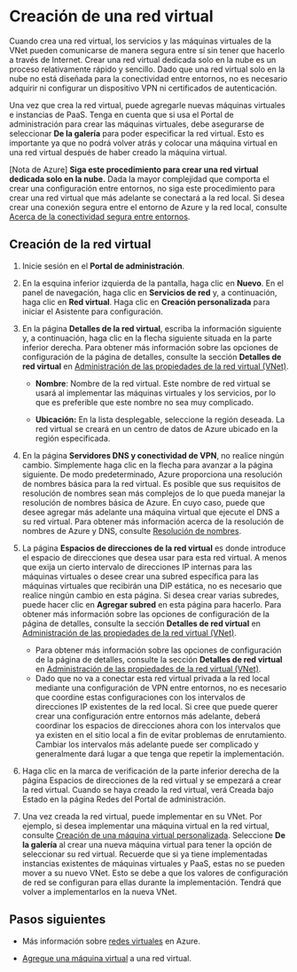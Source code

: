 <properties
   pageTitle="Creación de una red virtual"
   description="Recorra los pasos para crear fácilmente una red virtual básica."
   services="virtual-network"
   documentationCenter=""
   authors="telmos"
   manager="carolz"
   editor="tysonn"/>

<tags
   ms.service="virtual-network"
   ms.devlang="na"
   ms.topic="article"
   ms.tgt_pltfrm="na"
   ms.workload="infrastructure-services"
   ms.date="07/06/2015"
   ms.author="telmosampaio"/>

# Creación de una red virtual

Cuando crea una red virtual, los servicios y las máquinas virtuales de la VNet pueden comunicarse de manera segura entre sí sin tener que hacerlo a través de Internet. Crear una red virtual dedicada solo en la nube es un proceso relativamente rápido y sencillo. Dado que una red virtual solo en la nube no está diseñada para la conectividad entre entornos, no es necesario adquirir ni configurar un dispositivo VPN ni certificados de autenticación.

Una vez que crea la red virtual, puede agregarle nuevas máquinas virtuales e instancias de PaaS. Tenga en cuenta que si usa el Portal de administración para crear las máquinas virtuales, debe asegurarse de seleccionar **De la galería** para poder especificar la red virtual. Esto es importante ya que no podrá volver atrás y colocar una máquina virtual en una red virtual después de haber creado la máquina virtual.

[Nota de Azure] **Siga este procedimiento para crear una red virtual dedicada solo en la nube.** Dada la mayor complejidad que comporta el crear una configuración entre entornos, no siga este procedimiento para crear una red virtual que más adelante se conectará a la red local. Si desea crear una conexión segura entre el entorno de Azure y la red local, consulte [Acerca de la conectividad segura entre entornos](https://msdn.microsoft.com/library/azure/dn133798.aspx).

## Creación de la red virtual

1. Inicie sesión en el **Portal de administración**.
2. En la esquina inferior izquierda de la pantalla, haga clic en **Nuevo**. En el panel de navegación, haga clic en **Servicios de red** y, a continuación, haga clic en **Red virtual**. Haga clic en **Creación personalizada** para iniciar el Asistente para configuración.
3. En la página **Detalles de la red virtual**, escriba la información siguiente y, a continuación, haga clic en la flecha siguiente situada en la parte inferior derecha. Para obtener más información sobre las opciones de configuración de la página de detalles, consulte la sección **Detalles de red virtual** en [Administración de las propiedades de la red virtual (VNet)](../virtual-networks-settings).
	-  **Nombre**: Nombre de la red virtual. Este nombre de red virtual se usará al implementar las máquinas virtuales y los servicios, por lo que es preferible que este nombre no sea muy complicado.

	-  **Ubicación:** En la lista desplegable, seleccione la región deseada. La red virtual se creará en un centro de datos de Azure ubicado en la región especificada.



4. En la página **Servidores DNS y conectividad de VPN**, no realice ningún cambio. Simplemente haga clic en la flecha para avanzar a la página siguiente. De modo predeterminado, Azure proporciona una resolución de nombres básica para la red virtual. Es posible que sus requisitos de resolución de nombres sean más complejos de lo que pueda manejar la resolución de nombres básica de Azure. En cuyo caso, puede que desee agregar más adelante una máquina virtual que ejecute el DNS a su red virtual. Para obtener más información acerca de la resolución de nombres de Azure y DNS, consulte [Resolución de nombres](https://msdn.microsoft.com/library/azure/jj156088.aspx).
5. La página **Espacios de direcciones de la red virtual** es donde introduce el espacio de direcciones que desea usar para esta red virtual. A menos que exija un cierto intervalo de direcciones IP internas para las máquinas virtuales o desee crear una subred específica para las máquinas virtuales que recibirán una DIP estática, no es necesario que realice ningún cambio en esta página. Si desea crear varias subredes, puede hacer clic en **Agregar subred** en esta página para hacerlo. Para obtener más información sobre las opciones de configuración de la página de detalles, consulte la sección **Detalles de red virtual** en [Administración de las propiedades de la red virtual (VNet)](../virtual-networks-settings).

	-  Para obtener más información sobre las opciones de configuración de la página de detalles, consulte la sección **Detalles de red virtual** en [Administración de las propiedades de la red virtual (VNet)](../virtual-networks-settings).
	-  Dado que no va a conectar esta red virtual privada a la red local mediante una configuración de VPN entre entornos, no es necesario que coordine estas configuraciones con los intervalos de direcciones IP existentes de la red local. Si cree que puede querer crear una configuración entre entornos más adelante, deberá coordinar los espacios de direcciones ahora con los intervalos que ya existen en el sitio local a fin de evitar problemas de enrutamiento. Cambiar los intervalos más adelante puede ser complicado y generalmente dará lugar a que tenga que repetir la implementación.


6. Haga clic en la marca de verificación de la parte inferior derecha de la página Espacios de direcciones de la red virtual y se empezará a crear la red virtual. Cuando se haya creado la red virtual, verá Creada bajo Estado en la página Redes del Portal de administración.
7. Una vez creada la red virtual, puede implementar en su VNet. Por ejemplo, si desea implementar una máquina virtual en la red virtual, consulte [Creación de una máquina virtual personalizada](../virtual-machines/virtual-machines-create-custom.md). Seleccione **De la galería** al crear una nueva máquina virtual para tener la opción de seleccionar su red virtual. Recuerde que si ya tiene implementadas instancias existentes de máquinas virtuales y PaaS, estas no se pueden mover a su nuevo VNet. Esto se debe a que los valores de configuración de red se configuran para ellas durante la implementación. Tendrá que volver a implementarlos en la nueva VNet.



## Pasos siguientes
-  Más información sobre [redes virtuales](http://msdn.microsoft.com/library/windowsazure/jj156007.aspx) en Azure. 

-  [Agregue una máquina virtual](../virtual-machines/virtual-machines-create-custom.md) a una red virtual.

<!---HONumber=August15_HO6-->